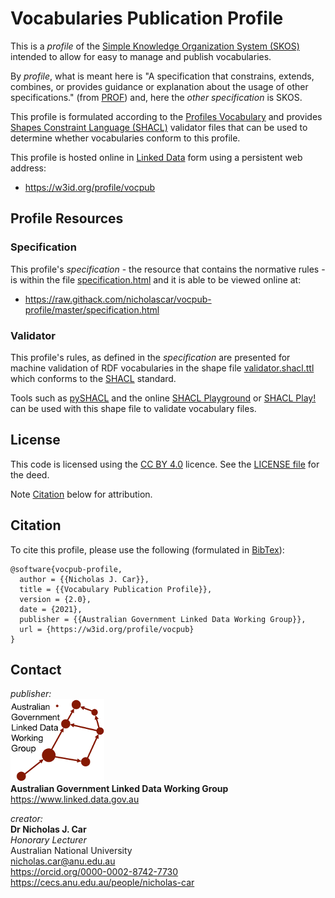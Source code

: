 # Vocabularies Publication Profile
This is a *profile* of the [Simple Knowledge Organization System (SKOS)](https://www.w3.org/TR/skos-reference/) intended to allow for easy to manage and publish vocabularies.

By *profile*, what is meant here is "A specification that constrains, extends, combines, or provides guidance or explanation about the usage of other specifications." (from [PROF](https://www.w3.org/TR/dx-prof/#definitions)) and, here the *other specification* is SKOS.

This profile is formulated according to the [Profiles Vocabulary](https://www.w3.org/TR/dx-prof/) and provides [Shapes Constraint Language (SHACL)](https://www.w3.org/TR/shacl/) validator files that can be used to determine whether vocabularies conform to this profile.

This profile is hosted online in [Linked Data](https://www.w3.org/standards/semanticweb/data) form using a persistent web address:

* <https://w3id.org/profile/vocpub>


## Profile Resources

### Specification
This profile's _specification_ - the resource that contains the normative rules - is within the file [specification.html](specification.html) and it is able to be viewed online at:

* <https://raw.githack.com/nicholascar/vocpub-profile/master/specification.html>

### Validator
This profile's rules, as defined in the _specification_ are presented for machine validation of RDF vocabularies in the shape file [validator.shacl.ttl](validator.shacl.ttl) which conforms to the [SHACL](https://www.w3.org/TR/shacl/) standard.

Tools such as [pySHACL](https://github.com/RDFLib/pySHACL) and the online [SHACL Playground](https://shacl.org/playground/) or [SHACL Play!](https://shacl-play.sparna.fr/play/) can be used with this shape file to validate vocabulary files.

## License  
This code is licensed using the [CC BY 4.0](https://creativecommons.org/licenses/by/4.0/) licence. See the [LICENSE file](LICENSE) for the deed. 

Note [Citation](#citation) below for attribution.


## Citation
To cite this profile, please use the following (formulated in [BibTex](http://www.bibtex.org/)):

```
@software{vocpub-profile,
  author = {{Nicholas J. Car}},
  title = {{Vocabulary Publication Profile}},
  version = {2.0},
  date = {2021},
  publisher = {{Australian Government Linked Data Working Group}},
  url = {https://w3id.org/profile/vocpub}
}
``` 


## Contact
*publisher:*  
![](style/agldwg-logo-ochre-150.png)  
**Australian Government Linked Data Working Group**  
<https://www.linked.data.gov.au>  

*creator:*  
**Dr Nicholas J. Car**  
*Honorary Lecturer*  
Australian National University    
<nicholas.car@anu.edu.au>  
<https://orcid.org/0000-0002-8742-7730>  
<https://cecs.anu.edu.au/people/nicholas-car>
